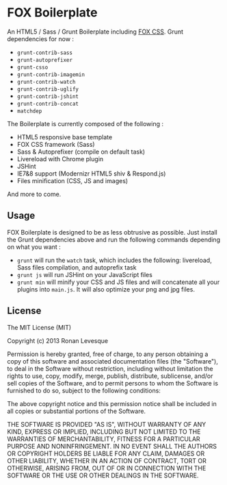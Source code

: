 # FOX Boilerplate

An HTML5 / Sass / Grunt Boilerplate including [FOX CSS](http://fox-css.com). Grunt dependencies for now :

* `grunt-contrib-sass`
* `grunt-autoprefixer`
* `grunt-csso`
* `grunt-contrib-imagemin`
* `grunt-contrib-watch`
* `grunt-contrib-uglify`
* `grunt-contrib-jshint`
* `grunt-contrib-concat`
* `matchdep`

The Boilerplate is currently composed of the following :

* HTML5 responsive base template
* FOX CSS framework (Sass)
* Sass & Autoprefixer (compile on default task)
* Livereload with Chrome plugin
* JSHint
* IE7&8 support (Modernizr HTML5 shiv & Respond.js)
* Files minification (CSS, JS and images)

And more to come.

## Usage

FOX Boilerplate is designed to be as less obtrusive as possible. Just install the Grunt dependencies above and run the following commands depending on what you want :

* `grunt` will run the `watch` task, which includes the following: livereload, Sass files compilation, and autoprefix task
* `grunt js` will run JSHint on your JavaScript files
* `grunt min` will minify your CSS and JS files and will concatenate all your plugins into `main.js`. It will also optimize your png and jpg files.


## License

The MIT License (MIT)

Copyright (c) 2013 Ronan Levesque

Permission is hereby granted, free of charge, to any person obtaining a copy
of this software and associated documentation files (the "Software"), to deal
in the Software without restriction, including without limitation the rights
to use, copy, modify, merge, publish, distribute, sublicense, and/or sell
copies of the Software, and to permit persons to whom the Software is
furnished to do so, subject to the following conditions:

The above copyright notice and this permission notice shall be included in
all copies or substantial portions of the Software.

THE SOFTWARE IS PROVIDED "AS IS", WITHOUT WARRANTY OF ANY KIND, EXPRESS OR
IMPLIED, INCLUDING BUT NOT LIMITED TO THE WARRANTIES OF MERCHANTABILITY,
FITNESS FOR A PARTICULAR PURPOSE AND NONINFRINGEMENT. IN NO EVENT SHALL THE
AUTHORS OR COPYRIGHT HOLDERS BE LIABLE FOR ANY CLAIM, DAMAGES OR OTHER
LIABILITY, WHETHER IN AN ACTION OF CONTRACT, TORT OR OTHERWISE, ARISING FROM,
OUT OF OR IN CONNECTION WITH THE SOFTWARE OR THE USE OR OTHER DEALINGS IN
THE SOFTWARE.

